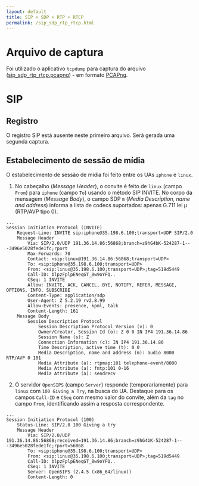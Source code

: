 ```yaml
---
layout: default
title: SIP + SDP + RTP + RTCP
permalink: /sip_sdp_rtp_rtcp.html
---
```


# Arquivo de captura
Foi utilizado o aplicativo `tcpdump` para captura do arquivo ([sip_sdp_rtp_rtcp.pcapng](sip_sdp_rtp_rtcp.pcapng)) - em formato [PCAPng](https://wiki.wireshark.org/Development/PcapNg).

# SIP

## Registro
O registro SIP está ausente neste primeiro arquivo. Será gerada uma segunda captura.

## Estabelecimento de sessão de mídia
O estabelecimento de sessão de mídia foi feito entre os UAs `iphone` e `linux`.

1. No cabeçalho (_Message Header_), o convite é feito de `linux` (campo `From`) para `iphone` (campo `To`) usando o método SIP INVITE. No corpo da mensagem (_Message Body_), o campo SDP `m` (_Media Description, name and address_) informa a lista de codecs suportados: apenas G.711 lei µ (RTP/AVP tipo 0).
```
...
Session Initiation Protocol (INVITE)
    Request-Line: INVITE sip:iphone@35.198.6.100;transport=UDP SIP/2.0
    Message Header
        Via: SIP/2.0/UDP 191.36.14.86:56868;branch=z9hG4bK-524287-1---3496e5028fede1fc;rport
        Max-Forwards: 70
        Contact: <sip:linux@191.36.14.86:56868;transport=UDP>
        To: <sip:iphone@35.198.6.100;transport=UDP>
        From: <sip:linux@35.198.6.100;transport=UDP>;tag=519d5449
        Call-ID: blpzFplpENeqGT_8w9oYFQ..
        CSeq: 1 INVITE
        Allow: INVITE, ACK, CANCEL, BYE, NOTIFY, REFER, MESSAGE, OPTIONS, INFO, SUBSCRIBE
        Content-Type: application/sdp
        User-Agent: Z 5.2.19 rv2.8.99
        Allow-Events: presence, kpml, talk
        Content-Length: 161
    Message Body
        Session Description Protocol
            Session Description Protocol Version (v): 0
            Owner/Creator, Session Id (o): Z 0 0 IN IP4 191.36.14.86
            Session Name (s): Z
            Connection Information (c): IN IP4 191.36.14.86
            Time Description, active time (t): 0 0
            Media Description, name and address (m): audio 8000 RTP/AVP 0 101
            Media Attribute (a): rtpmap:101 telephone-event/8000
            Media Attribute (a): fmtp:101 0-16
            Media Attribute (a): sendrecv
```
2. O servidor `OpenSIPS` (campo `Server`) responde (temporariamente) para `linux` com `100 Giving a Try`, na busca do UA. Destaque para os campos `Call-ID` e `CSeq` com mesmo valor do convite, além da `tag` no campo `From`, identificando assim a resposta correspondente.
```
...
Session Initiation Protocol (100)
    Status-Line: SIP/2.0 100 Giving a try
    Message Header
        Via: SIP/2.0/UDP 191.36.14.86:56868;received=191.36.14.86;branch=z9hG4bK-524287-1---3496e5028fede1fc;rport=56868
        To: <sip:iphone@35.198.6.100;transport=UDP>
        From: <sip:linux@35.198.6.100;transport=UDP>;tag=519d5449
        Call-ID: blpzFplpENeqGT_8w9oYFQ..
        CSeq: 1 INVITE
        Server: OpenSIPS (2.4.5 (x86_64/linux))
        Content-Length: 0
```
